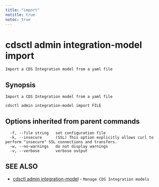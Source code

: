 ```yaml
---
title: "import"
notitle: true
notoc: true
---
```

# cdsctl admin integration-model import

`Import a CDS Integration model from a yaml file`

## Synopsis

`Import a CDS Integration model from a yaml file`

```
cdsctl admin integration-model import FILE
```

## Options inherited from parent commands

```
  -f, --file string   set configuration file
  -k, --insecure      (SSL) This option explicitly allows curl to perform "insecure" SSL connections and transfers.
  -w, --no-warnings   do not display warnings
  -v, --verbose       verbose output
```

## SEE ALSO

* [cdsctl admin integration-model](/docs/components/cdsctl/admin/integration-model/)	 - `Manage CDS Integration models`

